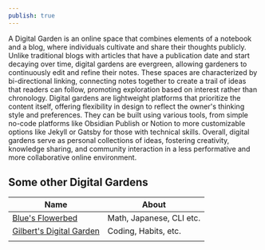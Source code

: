 ```yaml
---
publish: true
---
```

A Digital Garden is an online space that combines elements of a notebook and a blog, where individuals cultivate and share their thoughts publicly. Unlike traditional blogs with articles that have a publication date and start decaying over time, digital gardens are evergreen, allowing gardeners to continuously edit and refine their notes. These spaces are characterized by bi-directional linking, connecting notes together to create a trail of ideas that readers can follow, promoting exploration based on interest rather than chronology. Digital gardens are lightweight platforms that prioritize the content itself, offering flexibility in design to reflect the owner's thinking style and preferences. They can be built using various tools, from simple no-code platforms like Obsidian Publish or Notion to more customizable options like Jekyll or Gatsby for those with technical skills. Overall, digital gardens serve as personal collections of ideas, fostering creativity, knowledge sharing, and community interaction in a less performative and more collaborative online environment.

## Some other Digital Gardens


| Name                                                           | About                    |
| -------------------------------------------------------------- | ------------------------ |
| [Blue's Flowerbed](https://flowerbed.bluerose.garden/)         | Math, Japanese, CLI etc. |
| [Gilbert's Digital Garden](https://garden.gilbertsanchez.com/) | Coding, Habits, etc.     |
|                                                                |                          |
